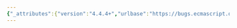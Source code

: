 ```yaml
---
{"_attributes":{"version":"4.4.4+","urlbase":"https://bugs.ecmascript.org/","maintainer":"dherman@mozilla.com"},"bug":{"bug_id":2880,"creation_ts":"2014-05-19 18:23:00 -0700","short_desc":"8.1.1.4 Table 19 CreateGlobalVarBinding API has missing initial value parameter","delta_ts":"2014-07-18 23:18:11 -0700","product":"Draft for 6th Edition","component":"editorial issue","version":"Rev 24: April 27, 2014 Draft","rep_platform":"All","op_sys":"All","bug_status":"RESOLVED","resolution":"FIXED","priority":"Normal","bug_severity":"trivial","everconfirmed":true,"reporter":{"uid":"abchatra","name":"B Abhijith Chatra"},"assigned_to":{"uid":"allen","name":"Allen Wirfs-Brock"},"long_desc":[{"commentid":8567,"comment_count":0,"who":{"uid":"abchatra","name":"B Abhijith Chatra"},"bug_when":"2014-05-19 18:23:00 -0700","thetext":"Where:\n8.1.1.4 Global Environment Records\nTable 19 — Additional Methods of Global Environment Records\nCreateGlobalVarBinding(N, D)  \n\nWhat:\nMissing V (initial value) from method CreateGlobalVarBinding(N, D)\n\nThis should have been CreateGlobalVarBinding(N,V, D)"},{"commentid":9080,"comment_count":1,"who":{"uid":"allen","name":"Allen Wirfs-Brock"},"bug_when":"2014-06-23 12:46:26 -0700","thetext":"fixed in rev26 editor's draft.\n\neliminated V from table's description of CrateGlobalVarBinding.  Added description of V argument to descriptionof CreateGlobalFunctionBinding"},{"commentid":9302,"comment_count":2,"who":{"uid":"allen","name":"Allen Wirfs-Brock"},"bug_when":"2014-07-18 23:18:11 -0700","thetext":"in rev26 draft"}]}}
---
```

